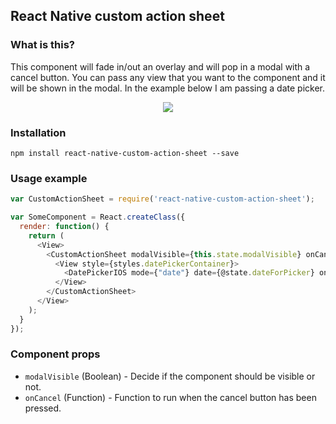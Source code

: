 ## React Native custom action sheet

### What is this?
This component will fade in/out an overlay and will pop in a modal with a cancel button. You can pass any view that you want to the component and it will be shown in the modal. In the example below I am passing a date picker.

<p align="center">
    <img src ="http://i.imgur.com/Iq6YZGj.gif" />
</p>

### Installation
```npm install react-native-custom-action-sheet --save```

### Usage example

```javascript
var CustomActionSheet = require('react-native-custom-action-sheet');

var SomeComponent = React.createClass({
  render: function() {
    return (
      <View>
        <CustomActionSheet modalVisible={this.state.modalVisible} onCancel={this.toggleModal}>
          <View style={styles.datePickerContainer}>
            <DatePickerIOS mode={"date"} date={@state.dateForPicker} onDateChange={@dateChanged} />
          </View>
        </CustomActionSheet>
      </View>
    );
  }
});
```

### Component props
- `modalVisible` (Boolean) - Decide if the component should be visible or not.
- `onCancel` (Function) - Function to run when the cancel button has been pressed.